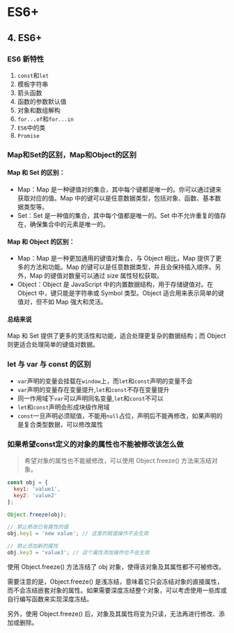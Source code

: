 # ES6+


## 4. ES6+
### ES6 新特性

1. `const`和`let`
2. 模板字符串
3. 箭头函数
4. 函数的参数默认值
5. 对象和数组解构
6. `for...of`和`for...in`
7. `ES6`中的类
8. `Promise`



### Map和Set的区别，Map和Object的区别
#### Map 和 Set 的区别：

- Map：Map 是一种键值对的集合，其中每个键都是唯一的。你可以通过键来获取对应的值。Map 中的键可以是任意数据类型，包括对象、函数、基本数据类型等。
- Set：Set 是一种值的集合，其中每个值都是唯一的。Set 中不允许重复的值存在，确保集合中的元素是唯一的。
#### Map 和 Object 的区别：

- Map：Map 是一种更加通用的键值对集合，与 Object 相比，Map 提供了更多的方法和功能。Map 的键可以是任意数据类型，并且会保持插入顺序。另外，Map 的键值对数量可以通过 size 属性轻松获取。
- Object：Object 是 JavaScript 中的内置数据结构，用于存储键值对。在 Object 中，键只能是字符串或 Symbol 类型。Object 适合用来表示简单的键值对，但不如 Map 强大和灵活。
#### 总结来说
Map 和 Set 提供了更多的灵活性和功能，适合处理更复杂的数据结构；而 Object 则更适合处理简单的键值对数据。

### let 与 var 与 const 的区别
- `var`声明的变量会挂载在`window`上，而`let`和`const`声明的变量不会
- `var`声明的变量存在变量提升,`let`和`const`不存在变量提升
- 同一作用域下`var`可以声明同名变量,`let`和`const`不可以
- `let`和`const`声明会形成块级作用域
- `const`一旦声明必须赋值，不能用`null`占位，声明后不能再修改，如果声明的是复合类型数据，可以修改属性

### 如果希望const定义的对象的属性也不能被修改该怎么做
> 希望对象的属性也不能被修改，可以使用 Object.freeze() 方法来冻结对象。
```js
const obj = {
  key1: 'value1',
  key2: 'value2'
};

Object.freeze(obj);

// 禁止修改已有属性的值
obj.key1 = 'new value'; // 这里的赋值操作不会生效

// 禁止添加新的属性
obj.key3 = 'value3'; // 这个属性添加操作也不会生效

```
使用 Object.freeze() 方法冻结了 obj 对象，使得该对象及其属性都不可被修改。

需要注意的是，Object.freeze() 是浅冻结，意味着它只会冻结对象的直接属性，而不会冻结嵌套对象的属性。如果需要深度冻结整个对象，可以考虑使用一些库或自行编写函数来实现深度冻结。

另外，使用 Object.freeze() 后，对象及其属性将变为只读，无法再进行修改、添加或删除。
